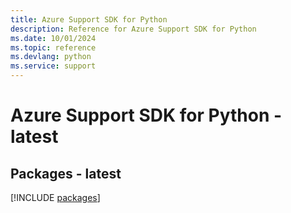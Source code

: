 ```yaml
---
title: Azure Support SDK for Python
description: Reference for Azure Support SDK for Python
ms.date: 10/01/2024
ms.topic: reference
ms.devlang: python
ms.service: support
---
```

# Azure Support SDK for Python - latest
## Packages - latest
[!INCLUDE [packages](support-index.md)]